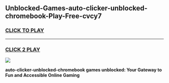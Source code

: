 
## Unblocked-Games-auto-clicker-unblocked-chromebook-Play-Free-cvcy7
<h3>
<a href="https://premium76.site?title=auto-clicker-unblocked-chromebook&ref=20M">CLICK TO PLAY</a></h3>
<hr>

<h3>
<a href="https://premium76.site?title=auto-clicker-unblocked-chromebook&ref=20M">CLICK 2 PLAY</a>
  
</h3>

<a href="https://premium76.site?title=auto-clicker-unblocked-chromebook&ref=19M"><img src="https://clearcache.store/games.png"></a>


**auto-clicker-unblocked-chromebook games unblocked: Your Gateway to Fun and Accessible Online Gaming**
